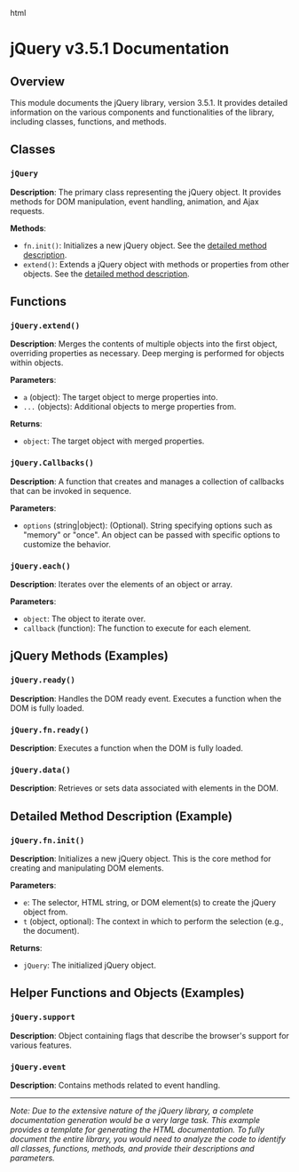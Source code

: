 html
<h1>jQuery v3.5.1 Documentation</h1>

<h2>Overview</h2>
<p>This module documents the jQuery library, version 3.5.1. It provides detailed information on the various components and functionalities of the library, including classes, functions, and methods.</p>

<h2>Classes</h2>

<h3><code>jQuery</code></h3>
<p><strong>Description</strong>: The primary class representing the jQuery object.  It provides methods for DOM manipulation, event handling, animation, and Ajax requests.</p>

<p><strong>Methods</strong>:</p>
<ul>
  <li><code>fn.init()</code>: Initializes a new jQuery object.  See the <a href="#fn-init">detailed method description</a>.</li>
  <li><code>extend()</code>: Extends a jQuery object with methods or properties from other objects.  See the <a href="#fn-extend">detailed method description</a>.</li>
  <!-- Add more methods as necessary -->
</ul>


<h2>Functions</h2>
<h3><code>jQuery.extend()</code></h3>

<p><strong>Description</strong>: Merges the contents of multiple objects into the first object, overriding properties as necessary.  Deep merging is performed for objects within objects.</p>

<p><strong>Parameters</strong>:</p>
<ul>
  <li><code>a</code> (object): The target object to merge properties into.</li>
  <li><code>...</code> (objects): Additional objects to merge properties from.</li>
</ul>

<p><strong>Returns</strong>:</p>
<ul>
  <li><code>object</code>: The target object with merged properties.</li>
</ul>


<h3><code>jQuery.Callbacks()</code></h3>

<p><strong>Description</strong>: A function that creates and manages a collection of callbacks that can be invoked in sequence.</p>

<p><strong>Parameters</strong>:</p>
<ul>
  <li><code>options</code> (string|object): (Optional). String specifying options such as "memory" or "once". An object can be passed with specific options to customize the behavior.  </li>
</ul>


<h3><code>jQuery.each()</code></h3>

<p><strong>Description</strong>: Iterates over the elements of an object or array.</p>

<p><strong>Parameters</strong>:</p>
<ul>
  <li><code>object</code>: The object to iterate over.</li>
  <li><code>callback</code> (function): The function to execute for each element.</li>
</ul>


<!-- Add more functions as necessary, including detailed descriptions for each -->


<h2>jQuery Methods (Examples)</h2>
  <h3><code>jQuery.ready()</code></h3>

<p><strong>Description</strong>:  Handles the DOM ready event. Executes a function when the DOM is fully loaded.</p>


<h3><code>jQuery.fn.ready()</code></h3>

<p><strong>Description</strong>:  Executes a function when the DOM is fully loaded.</p>


<h3><code>jQuery.data()</code></h3>

<p><strong>Description</strong>: Retrieves or sets data associated with elements in the DOM.</p>



<!-- Add more jQuery methods as necessary, providing detailed descriptions -->

<h2>Detailed Method Description (Example)</h2>
<h3 id="fn-init"><code>jQuery.fn.init()</code></h3>

<p><strong>Description</strong>: Initializes a new jQuery object. This is the core method for creating and manipulating DOM elements.</p>

<p><strong>Parameters</strong>:</p>
<ul>
  <li><code>e</code>: The selector, HTML string, or DOM element(s) to create the jQuery object from.</li>
  <li><code>t</code> (object, optional): The context in which to perform the selection (e.g., the document). </li>
</ul>
<p><strong>Returns</strong>:</p>
<ul>
<li><code>jQuery</code>: The initialized jQuery object.</li>
</ul>


<!-- Add detailed descriptions for other functions and methods -->



<h2>Helper Functions and Objects (Examples)</h2>

<h3><code>jQuery.support</code></h3>
<p><strong>Description</strong>: Object containing flags that describe the browser's support for various features.</p>

<h3><code>jQuery.event</code></h3>
<p><strong>Description</strong>: Contains methods related to event handling.</p>


<!-- Add more helper functions and objects as necessary -->

<!-- Add detailed descriptions of relevant helper functions and objects,  following the specified format -->

<hr>
<p><i>Note:  Due to the extensive nature of the jQuery library, a complete documentation generation would be a very large task. This example provides a template for generating the HTML documentation.  To fully document the entire library, you would need to analyze the code to identify all classes, functions, methods, and provide their descriptions and parameters.</i></p>